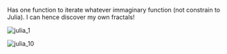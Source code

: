 Has one function to iterate whatever immaginary function (not constrain to Julia). I can hence discover my own fractals!

![julia_1](https://github.com/user-attachments/assets/050e85e1-6f25-44fd-853c-7b2da50430c8)

![julia_10](https://github.com/user-attachments/assets/b81c8cf7-8ae1-4844-be1e-8c8a82821064)

